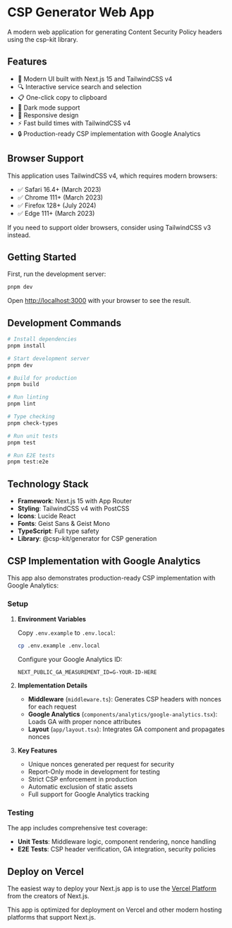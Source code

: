 # CSP Generator Web App

A modern web application for generating Content Security Policy headers using the csp-kit library.

## Features

- 🎨 Modern UI built with Next.js 15 and TailwindCSS v4
- 🔍 Interactive service search and selection
- 📋 One-click copy to clipboard
- 🌙 Dark mode support
- 📱 Responsive design
- ⚡ Fast build times with TailwindCSS v4
- 🔒 Production-ready CSP implementation with Google Analytics

## Browser Support

This application uses TailwindCSS v4, which requires modern browsers:

- ✅ Safari 16.4+ (March 2023)
- ✅ Chrome 111+ (March 2023)
- ✅ Firefox 128+ (July 2024)
- ✅ Edge 111+ (March 2023)

If you need to support older browsers, consider using TailwindCSS v3 instead.

## Getting Started

First, run the development server:

```bash
pnpm dev
```

Open [http://localhost:3000](http://localhost:3000) with your browser to see the result.

## Development Commands

```bash
# Install dependencies
pnpm install

# Start development server
pnpm dev

# Build for production
pnpm build

# Run linting
pnpm lint

# Type checking
pnpm check-types

# Run unit tests
pnpm test

# Run E2E tests
pnpm test:e2e
```

## Technology Stack

- **Framework**: Next.js 15 with App Router
- **Styling**: TailwindCSS v4 with PostCSS
- **Icons**: Lucide React
- **Fonts**: Geist Sans & Geist Mono
- **TypeScript**: Full type safety
- **Library**: @csp-kit/generator for CSP generation

## CSP Implementation with Google Analytics

This app also demonstrates production-ready CSP implementation with Google Analytics:

### Setup

1. **Environment Variables**

   Copy `.env.example` to `.env.local`:

   ```bash
   cp .env.example .env.local
   ```

   Configure your Google Analytics ID:

   ```env
   NEXT_PUBLIC_GA_MEASUREMENT_ID=G-YOUR-ID-HERE
   ```

2. **Implementation Details**
   - **Middleware** (`middleware.ts`): Generates CSP headers with nonces for each request
   - **Google Analytics** (`components/analytics/google-analytics.tsx`): Loads GA with proper nonce attributes
   - **Layout** (`app/layout.tsx`): Integrates GA component and propagates nonces

3. **Key Features**
   - Unique nonces generated per request for security
   - Report-Only mode in development for testing
   - Strict CSP enforcement in production
   - Automatic exclusion of static assets
   - Full support for Google Analytics tracking

### Testing

The app includes comprehensive test coverage:

- **Unit Tests**: Middleware logic, component rendering, nonce handling
- **E2E Tests**: CSP header verification, GA integration, security policies

## Deploy on Vercel

The easiest way to deploy your Next.js app is to use the [Vercel Platform](https://vercel.com/new?utm_medium=default-template&filter=next.js&utm_source=create-next-app&utm_campaign=create-next-app-readme) from the creators of Next.js.

This app is optimized for deployment on Vercel and other modern hosting platforms that support Next.js.
